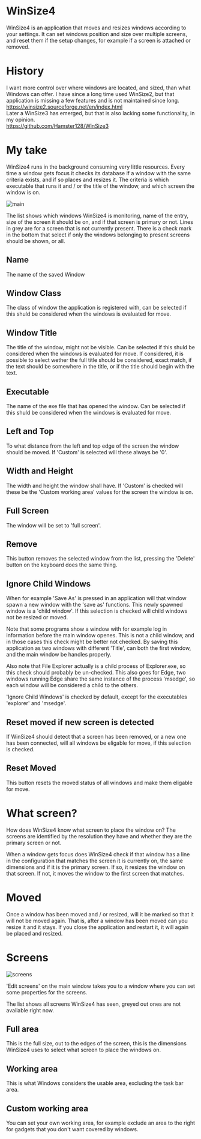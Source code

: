 # WinSize4
WinSize4 is an application that moves and resizes windows according to your settings. It can set windows position and size over multiple screens, and reset them if the setup changes, for example if a screen is attached or removed.
# History
I want more control over where windows are located, and sized, than what Windows can offer.
I have since a long time used WinSize2, but that application is missing a few features and is not maintained since long.<br>
https://winsize2.sourceforge.net/en/index.html <br>
Later a WinSize3 has emerged, but that is also lacking some functionality, in my opinion.<br>
https://github.com/Hamster128/WinSize3 <br>
# My take
WinSize4 runs in the background consuming very little resources. Every time a window gets focus it checks its database if a window with the same criteria exists, and if so places and resizes it. The criteria is which executable that runs it and / or the title of the window, and which screen the window is on.

![main](https://github.com/tomasrudh/WinSize4/assets/24943208/a72776ac-2f37-404b-aca0-4299d3f584b0)

The list shows which windows WinSize4 is monitoring, name of the entry, size of the screen it should be on, and if that screen is primary or not. Lines in grey are for a screen that is not currently present. There is a check mark in the bottom that select if only the windows belonging to present screens should be shown, or all.
## Name
The name of the saved Window
## Window Class
The class of window the application is registered with, can be selected if this shuld be considered when the windows is evaluated for move.

## Window Title

The title of the window, might not be visible. Can be selected if this shuld be considered when the windows is evaluated for move. If considered, it is possible to select wether the full title should be considered, exact match, if the text should be somewhere in the title, or if the title should begin with the text.

## Executable

The name of the exe file that has opened the window. Can be selected if this shuld be considered when the windows is evaluated for move.

## Left and Top

To what distance from the left and top edge of the screen the window should be moved. If 'Custom' is selected will these always be '0'.

## Width and Height

The width and height the window shall have. If 'Custom' is checked will these be the 'Custom working area' values for the screen the window is on.

## Full Screen

The window will be set to 'full screen'.

## Remove

This button removes the selected window from the list, pressing the 'Delete' button on the keyboard does the same thing.

## Ignore Child Windows

When for example 'Save As' is pressed in an application will that window spawn a new window with the 'save as' functions. This newly spawned window is a 'child window'. If this selection is checked will child windows not be resized or moved.

Note that some programs show a window with for example log in information before the main window openes. This is not a child window, and in those cases this check might be better not checked. By saving this application as two windows with different 'Title', can both the first window, and the main window be handles properly.

Also note that File Explorer actually is a child process of Explorer.exe, so this check should probably be un-checked. This also goes for Edge, two windows running Edge share the same instance of the process 'msedge', so each window will be considered a child to the others.

'Ignore Child Windows' is checked by default, except for the executables 'explorer' and 'msedge'.

## Reset moved if new screen is detected

If WinSize4 should detect that a screen has been removed, or a new one has been connected, will all windows be eligable for move, if this selection is checked.

## Reset Moved

This button resets the moved status of all windows and make them eligable for move.

# What screen?
How does WinSize4 know what screen to place the window on? The screens are identified by the resolution they have and whether they are the primary screen or not.

When a window gets focus does WinSize4 check if that window has a line in the configuration that matches the screen it is currently on, the same dimensions and if it is the primary screen. If so, it resizes the window on that screen. If not, it moves the window to the first screen that matches.

# Moved

Once a window has been moved and / or resized, will it be marked so that it will not be moved again. That is, after a window has been moved can you resize it and it stays. If you close the application and restart it, it will again be placed and resized.

# Screens
![screens](https://github.com/tomasrudh/WinSize4/assets/24943208/c6a41d69-c880-425b-9f55-9a07c9faebe5)


'Edit screens' on the main window takes you to a window where you can set some properties for the screens.

The list shows all screens WinSize4 has seen, greyed out ones are not available right now.

## Full area
This is the full size, out to the edges of the screen, this is the dimensions WinSize4 uses to select what screen to place the windows on.

## Working area
This is what Windows considers the usable area, excluding the task bar area.

## Custom working area
You can set your own working area, for example exclude an area to the right for gadgets that you don't want covered by windows.
